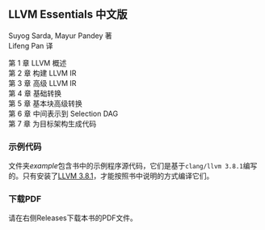 
## LLVM Essentials 中文版

Suyog Sarda, Mayur Pandey 著  
Lifeng Pan 译  

第 1 章 LLVM 概述  
第 2 章 构建 LLVM IR  
第 3 章 高级 LLVM IR  
第 4 章 基础转换  
第 5 章 基本块高级转换  
第 6 章 中间表示到 Selection DAG  
第 7 章 为目标架构生成代码  

### 示例代码

文件夹*example*包含书中的示例程序源代码，它们是基于`clang/llvm 3.8.1`编写的。只有安装了[LLVM 3.8.1](https://releases.llvm.org/download.html#3.8.1)，才能按照书中说明的方式编译它们。

### 下载PDF

请在右侧Releases下载本书的PDF文件。